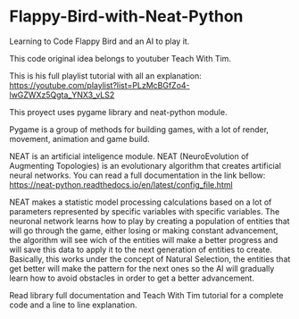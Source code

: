 # Flappy-Bird-with-Neat-Python
 Learning to Code Flappy Bird and an AI to play it.

 This code original idea belongs to youtuber Teach With Tim. 

 This is his full playlist tutorial with all an explanation:
 	https://youtube.com/playlist?list=PLzMcBGfZo4-lwGZWXz5Qgta_YNX3_vLS2
  
  This proyect uses pygame library and neat-python module.
  
  Pygame is a group of methods for building games, with a lot of render, movement, animation and game build.
  
  NEAT is an artificial inteligence module. NEAT (NeuroEvolution of Augmenting Topologies) is an evolutionary algorithm that creates artificial neural networks.
  You can read a full documentation in the link bellow:
  https://neat-python.readthedocs.io/en/latest/config_file.html
  
  NEAT makes a statistic model processing calculations based on a lot of parameters represented by specific variables with specific variables. The neuronal network learns how to play by creating a population of entities that will go through the game, either losing or making constant advancement, the algorithm will see wich of the entities will make a better progress and will save this data to apply it to the next generation of entities to create. Basically, this works under the concept of Natural Selection, the entities that get better will make the pattern for the next ones so the AI will gradually learn how to avoid obstacles in order to get a better advancement. 
  
  Read library full documentation and Teach With Tim tutorial for a complete code and a line to line explanation.
